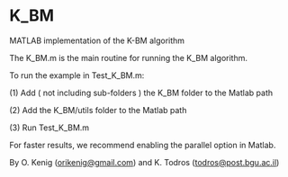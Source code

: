 # K_BM

MATLAB implementation of the K-BM algorithm

The K_BM.m is the main routine for running the K_BM algorithm.

To run the example in Test_K_BM.m:

(1) Add ( not including sub-folders ) the K_BM folder to the Matlab path

(2) Add the K_BM/utils folder to the Matlab path

(3) Run Test_K_BM.m

For faster results, we recommend enabling the parallel option in Matlab.

By O. Kenig (orikenig@gmail.com) and K. Todros (todros@post.bgu.ac.il)